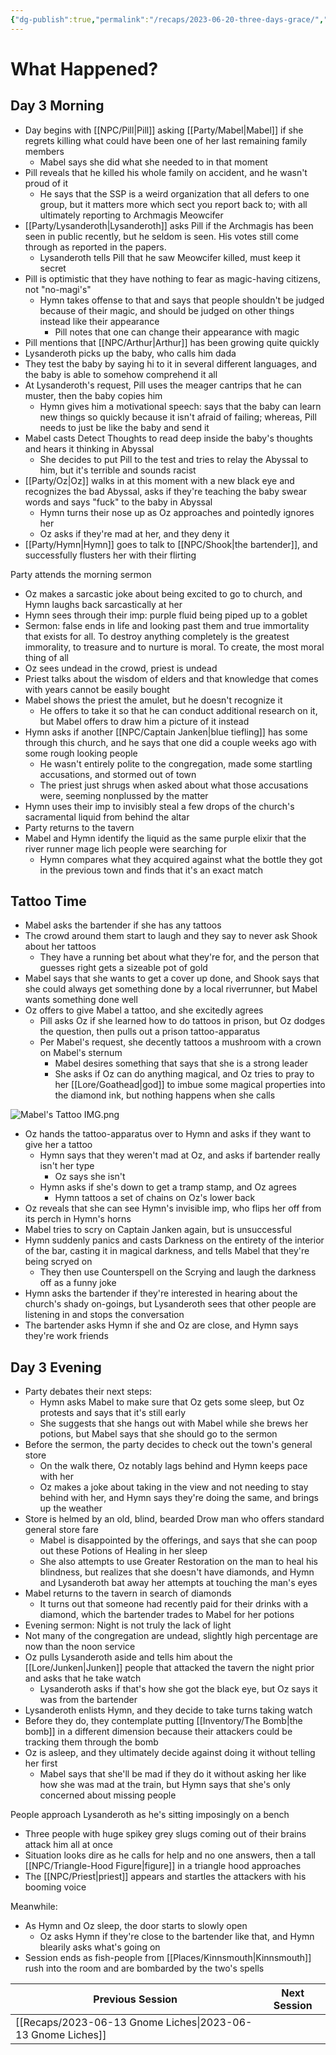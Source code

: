 ```yaml
---
{"dg-publish":true,"permalink":"/recaps/2023-06-20-three-days-grace/","created":"","updated":""}
---
```




# What Happened? 

## Day 3 Morning

- Day begins with [[NPC/Pill\|Pill]] asking [[Party/Mabel\|Mabel]] if she regrets killing what could have been one of her last remaining family members
	- Mabel says she did what she needed to in that moment 
- Pill reveals that he killed his whole family on accident, and he wasn't proud of it
	- He says that the SSP is a weird organization that all defers to one group, but it matters more which sect you report back to; with all ultimately reporting to Archmagis Meowcifer
- [[Party/Lysanderoth\|Lysanderoth]] asks Pill if the Archmagis has been seen in public recently, but he seldom is seen. His votes still come through as reported in the papers. 
	- Lysanderoth tells Pill that he saw Meowcifer killed, must keep it secret
- Pill is optimistic that they have nothing to fear as magic-having citizens, not "no-magi's"
	- Hymn takes offense to that and says that people shouldn't be judged because of their magic, and should be judged on other things instead like their appearance 
		- Pill notes that one can change their appearance with magic
- Pill mentions that [[NPC/Arthur\|Arthur]] has been growing quite quickly
- Lysanderoth picks up the baby, who calls him dada 
- They test the baby by saying hi to it in several different languages, and the baby is able to somehow comprehend it all 
- At Lysanderoth's request, Pill uses the meager cantrips that he can muster, then the baby copies him
	- Hymn gives him a motivational speech: says that the baby can learn new things so quickly because it isn't afraid of failing; whereas, Pill needs to just be like the baby and send it
- Mabel casts Detect Thoughts to read deep inside the baby's thoughts and hears it thinking in Abyssal 
	- She decides to put Pill to the test and tries to relay the Abyssal to him, but it's terrible and sounds racist 
- [[Party/Oz\|Oz]] walks in at this moment with a new black eye and recognizes the bad Abyssal, asks if they're teaching the baby swear words and says "fuck" to the baby in Abyssal 
	- Hymn turns their nose up as Oz approaches and pointedly ignores her 
	- Oz asks if they're mad at her, and they deny it 
- [[Party/Hymn\|Hymn]] goes to talk to [[NPC/Shook\|the bartender]], and successfully flusters her with their flirting 


Party attends the morning sermon
- Oz makes a sarcastic joke about being excited to go to church, and Hymn laughs back sarcastically at her
- Hymn sees through their imp: purple fluid being piped up to a goblet
- Sermon: false ends in life and looking past them and true immortality that exists for all. To destroy anything completely is the greatest immorality, to treasure and to nurture is moral. To create, the most moral thing of all
- Oz sees undead in the crowd, priest is undead
- Priest talks about the wisdom of elders and that knowledge that comes with years cannot be easily bought 
- Mabel shows the priest the amulet, but he doesn't recognize it
	- He offers to take it so that he can conduct additional research on it, but Mabel offers to draw him a picture of it instead
- Hymn asks if another [[NPC/Captain Janken\|blue tiefling]] has some through this church, and he says that one did a couple weeks ago with some rough looking people 
	- He wasn't entirely polite to the congregation, made some startling accusations, and stormed out of town
	- The priest just shrugs when asked about what those accusations were, seeming nonplussed by the matter 
- Hymn uses their imp to invisibly steal a few drops of the church's sacramental liquid from behind the altar 
- Party returns to the tavern  
-  Mabel and Hymn identify the liquid as the same purple elixir that the river runner mage lich people were searching for
	- Hymn compares what they acquired against what the bottle they got in the previous town and finds that it's an exact match 


## Tattoo Time
- Mabel asks the bartender if she has any tattoos
- The crowd around them start to laugh and they say to never ask Shook about her tattoos
	- They have a running bet about what they're for, and the person that guesses right gets a sizeable pot of gold
- Mabel says that she wants to get a cover up done, and Shook says that she could always get something done by a local riverrunner, but Mabel wants something done well 
- Oz offers to give Mabel a tattoo, and she excitedly agrees
	- Pill asks Oz if she learned how to do tattoos in prison, but Oz dodges the question, then pulls out a prison tattoo-apparatus 
	- Per Mabel's request, she decently tattoos a mushroom with a crown on Mabel's sternum 
		- Mabel desires something that says that she is a strong leader 
		- She asks if Oz can do anything magical, and Oz tries to pray to her [[Lore/Goathead\|god]] to imbue some magical properties into the diamond ink, but nothing happens when she calls

![Mabel's Tattoo IMG.png](/img/user/z_Assets/Mabel's%20Tattoo%20IMG.png)

- Oz hands the tattoo-apparatus over to Hymn and asks if they want to give her a tattoo 
	- Hymn says that they weren't mad at Oz, and asks if bartender really isn't her type 
		- Oz says she isn't 
	- Hymn asks if she's down to get a tramp stamp, and Oz agrees
		- Hymn tattoos a set of chains on Oz's lower back 
- Oz reveals that she can see Hymn's invisible imp, who flips her off from its perch in Hymn's horns 
- Mabel tries to scry on Captain Janken again, but is unsuccessful 
- Hymn suddenly panics and casts Darkness on the entirety of the interior of the bar, casting it in magical darkness, and tells Mabel that they're being scryed on
	- They then use Counterspell on the Scrying and laugh the darkness off as a funny joke
- Hymn asks the bartender if they're interested in hearing about the church's shady on-goings, but Lysanderoth sees that other people are listening in and stops the conversation 
- The bartender asks Hymn if she and Oz are close, and Hymn says they're work friends


## Day 3 Evening 
- Party debates their next steps: 
	- Hymn asks Mabel to make sure that Oz gets some sleep, but Oz protests and says that it's still early 
	- She suggests that she hangs out with Mabel while she brews her potions, but Mabel says that she should go to the sermon
- Before the sermon, the party decides to check out the town's general store 
	- On the walk there, Oz notably lags behind and Hymn keeps pace with her 
	- Oz makes a joke about taking in the view and not needing to stay behind with her, and Hymn says they're doing the same, and brings up the weather
- Store is helmed by an old, blind, bearded Drow man who offers standard general store fare 
	- Mabel is disappointed by the offerings, and says that she can poop out these Potions of Healing in her sleep
	- She also attempts to use Greater Restoration on the man to heal his blindness, but realizes that she doesn't have diamonds, and Hymn and Lysanderoth bat away her attempts at touching the man's eyes
- Mabel returns to the tavern in search of diamonds 
	- It turns out that someone had recently paid for their drinks with a diamond, which the bartender trades to Mabel for her potions
- Evening sermon: Night is not truly the lack of light 
- Not many of the congregation are undead, slightly high percentage are now than the noon service
- Oz pulls Lysanderoth aside and tells him about the [[Lore/Junken\|Junken]] people that attacked the tavern the night prior and asks that he take watch 
	- Lysanderoth asks if that's how she got the black eye, but Oz says it was from the bartender
- Lysanderoth enlists Hymn, and they decide to take turns taking watch
- Before they do, they contemplate putting [[Inventory/The Bomb\|the bomb]] in a different dimension because their attackers could be tracking them through the bomb
- Oz is asleep, and they ultimately decide against doing it without telling her first 
	- Mabel says that she'll be mad if they do it without asking her like how she was mad at the train, but Hymn says that she's only concerned about missing people 

People approach Lysanderoth as he's sitting imposingly on a bench
- Three people with huge spikey grey slugs coming out of their brains attack him all at once
- Situation looks dire as he calls for help and no one answers, then a tall [[NPC/Triangle-Hood Figure\|figure]] in a triangle hood approaches 
- The [[NPC/Priest\|priest]] appears and startles the attackers with his booming voice 

Meanwhile:
- As Hymn and Oz sleep, the door starts to slowly open 
	- Oz asks Hymn if they're close to the bartender like that, and Hymn blearily asks what's going on
- Session ends as fish-people from [[Places/Kinnsmouth\|Kinnsmouth]] rush into the room and are bombarded by the two's spells

|  **Previous Session**   | **Next Session**|
| --- | --- |
| [[Recaps/2023-06-13 Gnome Liches\|2023-06-13 Gnome Liches]]    |     |
